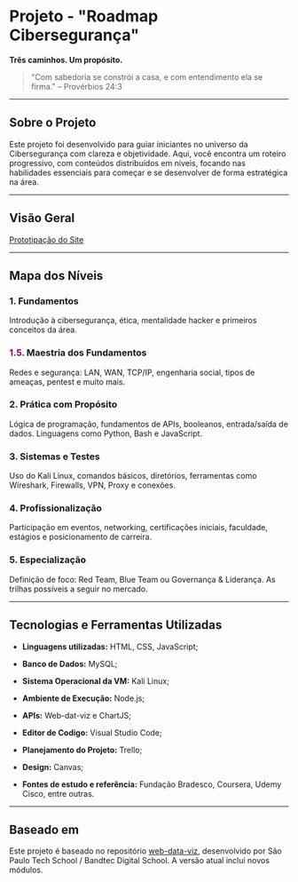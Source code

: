 # Projeto - "Roadmap Cibersegurança"

**Três caminhos. Um propósito.**

> "Com sabedoria se constrói a casa, e com entendimento ela se firma."
> – Provérbios 24:3

---

## Sobre o Projeto

Este projeto foi desenvolvido para guiar iniciantes no universo da Cibersegurança com clareza e objetividade.
Aqui, você encontra um roteiro progressivo, com conteúdos distribuídos em níveis, focando nas habilidades essenciais para começar e se desenvolver de forma estratégica na área.

---

## Visão Geral

<a href="./docs/Prototipacao_do_Site.pdf">Prototipação do Site</a>

---

## Mapa dos Níveis

### 1. Fundamentos

Introdução à cibersegurança, ética, mentalidade hacker e primeiros conceitos da área.

### <span style= 'color:purple'>1.5.</span> Maestria dos Fundamentos

Redes e segurança: LAN, WAN, TCP/IP, engenharia social, tipos de ameaças, pentest e muito mais.

### 2. Prática com Propósito

Lógica de programação, fundamentos de APIs, booleanos, entrada/saída de dados. Linguagens como Python, Bash e JavaScript.

### 3. Sistemas e Testes

Uso do Kali Linux, comandos básicos, diretórios, ferramentas como Wireshark, Firewalls, VPN, Proxy e conexões.

### 4. Profissionalização

Participação em eventos, networking, certificações iniciais, faculdade, estágios e posicionamento de carreira.

### 5. Especialização

Definição de foco: Red Team, Blue Team ou Governança & Liderança. As trilhas possíveis a seguir no mercado.

---

## Tecnologias e Ferramentas Utilizadas

- **Linguagens utilizadas:** HTML, CSS, JavaScript;

- **Banco de Dados:** MySQL;

- **Sistema Operacional da VM:** Kali Linux;

- **Ambiente de Execução:** Node.js;

- **APIs:** Web-dat-viz e ChartJS;

- **Editor de Codigo:** Visual Studio Code;

- **Planejamento do Projeto:** Trello;

- **Design:** Canvas;

- **Fontes de estudo e referência:** Fundação Bradesco, Coursera, Udemy Cisco, entre outras.

---

## Baseado em

Este projeto é baseado no repositório [web-data-viz](https://github.com/BandTec/web-data-viz), desenvolvido por São Paulo Tech School / Bandtec Digital School. A versão atual inclui novos módulos.
